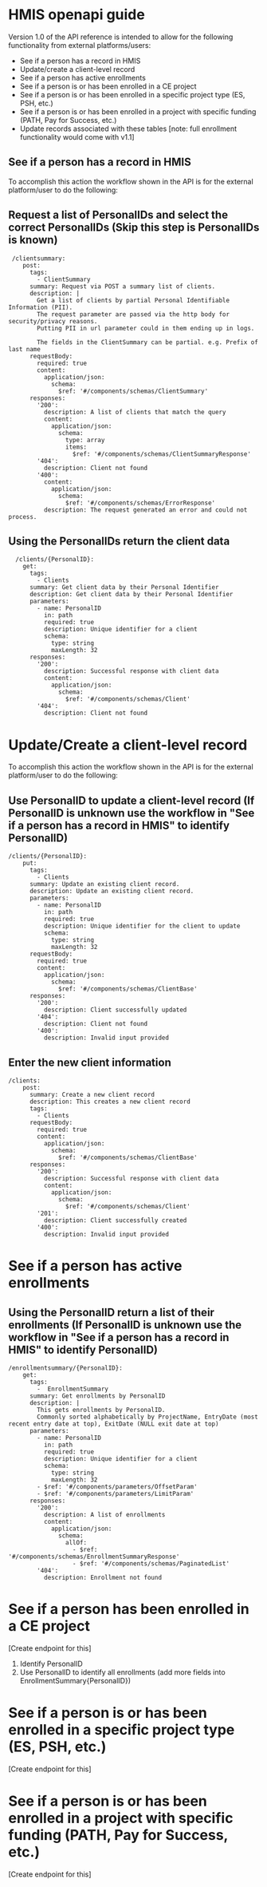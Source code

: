 # HMIS openapi guide

Version 1.0 of the API reference is intended to allow for the following functionality from external platforms/users:
- See if a person has a record in HMIS
- Update/create a client-level record
- See if a person has active enrollments 
- See if a person is or has been enrolled in a CE project 
- See if a person is or has been enrolled in a specific project type (ES, PSH, etc.) 
- See if a person is or has been enrolled in a project with specific funding (PATH, Pay for Success, etc.) 
- Update records associated with these tables [note: full enrollment functionality would come with v1.1]

## See if a person has a record in HMIS

To accomplish this action the workflow shown in the API is for the external platform/user to do the following:

## Request a list of PersonalIDs and select the correct PersonalIDs (Skip this step is PersonalIDs is known)

```
 /clientsummary:
    post:
      tags:
        - ClientSummary
      summary: Request via POST a summary list of clients.
      description: |
        Get a list of clients by partial Personal Identifiable Information (PII). 
        The request parameter are passed via the http body for security/privacy reasons. 
        Putting PII in url parameter could in them ending up in logs.

        The fields in the ClientSummary can be partial. e.g. Prefix of last name
      requestBody:
        required: true
        content:
          application/json:
            schema:
              $ref: '#/components/schemas/ClientSummary'
      responses:
        '200':
          description: A list of clients that match the query
          content:
            application/json:
              schema:
                type: array
                items:
                  $ref: '#/components/schemas/ClientSummaryResponse'
        '404':
          description: Client not found
        '400':
          content:
            application/json:
              schema:
                $ref: '#/components/schemas/ErrorResponse'
          description: The request generated an error and could not process.
```

## Using the PersonalIDs return the client data

```
  /clients/{PersonalID}:
    get:
      tags:
        - Clients
      summary: Get client data by their Personal Identifier
      description: Get client data by their Personal Identifier
      parameters:
        - name: PersonalID
          in: path
          required: true
          description: Unique identifier for a client
          schema:
            type: string
            maxLength: 32
      responses:
        '200':
          description: Successful response with client data
          content:
            application/json:
              schema:
                $ref: '#/components/schemas/Client'
        '404':
          description: Client not found
```


# Update/Create a client-level record

To accomplish this action the workflow shown in the API is for the external platform/user to do the following:

## Use PersonalID to update a client-level record (If PersonalID is unknown use the workflow in "See if a person has a record in HMIS" to identify PersonalID)

```  
/clients/{PersonalID}:
    put:
      tags:
        - Clients
      summary: Update an existing client record.
      description: Update an existing client record.
      parameters:
        - name: PersonalID
          in: path
          required: true
          description: Unique identifier for the client to update
          schema:
            type: string
            maxLength: 32
      requestBody:
        required: true
        content:
          application/json:
            schema:
              $ref: '#/components/schemas/ClientBase'
      responses:
        '200':
          description: Client successfully updated
        '404':
          description: Client not found
        '400':
          description: Invalid input provided
```
## Enter the new client information

```
/clients:
    post:
      summary: Create a new client record
      description: This creates a new client record
      tags:
        - Clients
      requestBody:
        required: true
        content:
          application/json:
            schema:
              $ref: '#/components/schemas/ClientBase'
      responses:
        '200':
          description: Successful response with client data
          content:
            application/json:
              schema:
                $ref: '#/components/schemas/Client'
        '201':
          description: Client successfully created
        '400':
          description: Invalid input provided
```

# See if a person has active enrollments 

## Using the PersonalID return a list of their enrollments (If PersonalID is unknown use the workflow in "See if a person has a record in HMIS" to identify PersonalID)

```
/enrollmentsummary/{PersonalID}:
    get:
      tags: 
        -  EnrollmentSummary
      summary: Get enrollments by PersonalID
      description: |
        This gets enrollments by PersonalID. 
        Commonly sorted alphabetically by ProjectName, EntryDate (most recent entry date at top), ExitDate (NULL exit date at top)
      parameters:
        - name: PersonalID
          in: path
          required: true
          description: Unique identifier for a client
          schema:
            type: string
            maxLength: 32
        - $ref: '#/components/parameters/OffsetParam'
        - $ref: '#/components/parameters/LimitParam'
      responses:
        '200':
          description: A list of enrollments 
          content:
            application/json:
              schema:
                allOf:
                  - $ref: '#/components/schemas/EnrollmentSummaryResponse'
                  - $ref: '#/components/schemas/PaginatedList'
        '404':
          description: Enrollment not found
```

# See if a person has been enrolled in a CE project

[Create endpoint for this]

1. Identify PersonalID
2. Use PersonalID to identify all enrollments (add more fields into EnrollmentSummary{PersonalID})

# See if a person is or has been enrolled in a specific project type (ES, PSH, etc.) 
 
[Create endpoint for this]

# See if a person is or has been enrolled in a project with specific funding (PATH, Pay for Success, etc.) 

[Create endpoint for this]